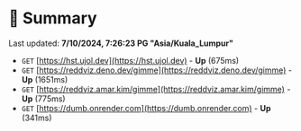 # 📖 Summary
Last updated: **7/10/2024, 7:26:23 PG "Asia/Kuala_Lumpur"**

- `GET` [https://hst.ujol.dev](https://hst.ujol.dev) - **Up** (675ms)
- `GET` [https://reddviz.deno.dev/gimme](https://reddviz.deno.dev/gimme) - **Up** (1651ms)
- `GET` [https://reddviz.amar.kim/gimme](https://reddviz.amar.kim/gimme) - **Up** (775ms)
- `GET` [https://dumb.onrender.com](https://dumb.onrender.com) - **Up** (341ms)
